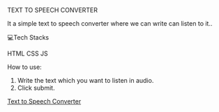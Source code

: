 TEXT TO SPEECH CONVERTER

It a simple text to speech converter where we can write can listen to it..


💻Tech Stacks

HTML
CSS
JS


How to use:

1) Write the text which you want to listen in audio.
2) Click submit.

[Text to Speech Converter](file:///C:/Users/Mansi%20Rajpurohit/Documents/GitHub/Mini-Projects/Text-to-Speech-Converter/index.html)